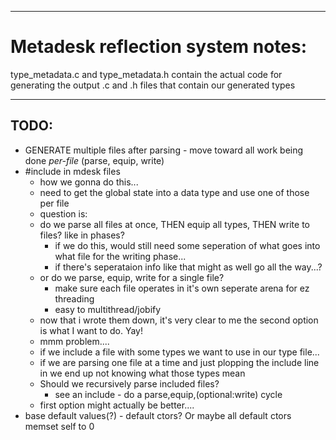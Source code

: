 
---------------------------------
# Metadesk reflection system notes:

type_metadata.c and type_metadata.h contain the actual code for generating 
the output .c and .h files that contain our generated types

-----------------------------

## TODO:

- GENERATE multiple files after parsing - move toward all work being done *per-file* (parse, equip, write)
- #include in mdesk files
	- how we gonna do this...
	- need to get the global state into a data type and use one of those per file
	- question is: 
	- do we parse all files at once, THEN equip all types, THEN write to files? like in phases?
		- if we do this, would still need some seperation of what goes into what file for the writing phase...
		- if there's seperataion info like that might as well go all the way...?
	- or do we parse, equip, write for a single file?
		- make sure each file operates in it's own seperate arena for ez threading
		- easy to multithread/jobify
	- now that i wrote them down, it's very clear to me the second option is what I want to do. Yay!
	- mmm problem....
	- if we include a file with some types we want to use in our type file...
	- if we are parsing one file at a time and just plopping the include line in we end up not knowing what those types mean
	- Should we recursively parse included files? 
		- see an include - do a parse,equip,(optional:write) cycle
	- first option might actually be better....
- base default values(?) - default ctors? Or maybe all default ctors memset self to 0